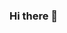 ### Hi there 👋

<link href="https://gist.github.com/samurosales/83fe1073d5143c324e425011f06671a1.js" rel="import" />
<!--<script src="https://gist.github.com/samurosales/83fe1073d5143c324e425011f06671a1.js"></script>  -->
